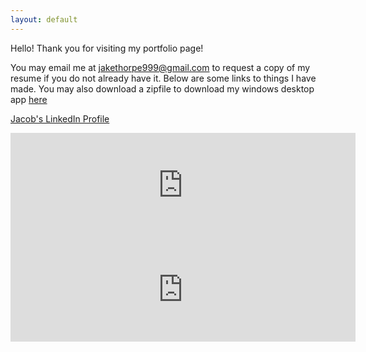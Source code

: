 ```yaml
---
layout: default
---
```


Hello! Thank you for visiting my portfolio page!

You may email me at jakethorpe999@gmail.com to request a copy of my resume if you do not already have it.
Below are some links to things I have made.  You may also download a zipfile to download my windows desktop app  <a href="https://github.com/jthor999/RLA_download">here</a>


<a href="https://www.linkedin.com/in/jake-thorpe-44774324a/">Jacob's LinkedIn Profile</a>


<iframe frameborder="0" src="https://itch.io/embed/1700304" width="552" height="167"><a href="https://jt999.itch.io/village-rouge">Village Rouge by jt999</a></iframe>

<iframe frameborder="0" src="https://itch.io/embed/487688" width="552" height="167"><a href="https://jt999.itch.io/boomer-retrograde">Boomer Retrograde by jt999</a></iframe>



